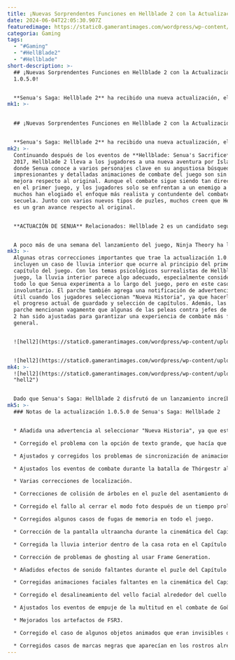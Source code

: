 ```yaml
---
title: ¡Nuevas Sorprendentes Funciones en Hellblade 2 con la Actualización 1.0.5.0!
date: 2024-06-04T22:05:30.907Z
featuredimage: https://static0.gamerantimages.com/wordpress/wp-content/uploads/2024/05/hellblade-2-update-1-0-5-0.jpg?q=70&fit=contain&w=1140&h=&dpr=1
categoria: Gaming
tags:
  - "#Gaming"
  - "#HellBlade2"
  - "#Hellblade"
short-description: >-
  ## ¡Nuevas Sorprendentes Funciones en Hellblade 2 con la Actualización
  1.0.5.0!


  **Senua's Saga: Hellblade 2** ha recibido una nueva actualización, el parche 1.0.5.0, que soluciona varios errores relacionados con los puzles y el combate, y agrega algunas características útiles para los jugadores. El juego, altamente cinematográfico y centrado en la narrativa, se lanzó el 21 de mayo, más de cuatro años después de su
mk1: >-
  

  ## ¡Nuevas Sorprendentes Funciones en Hellblade 2 con la Actualización 1.0.5.0!


  **Senua's Saga: Hellblade 2** ha recibido una nueva actualización, el parche 1.0.5.0, que soluciona varios errores relacionados con los puzles y el combate, y agrega algunas características útiles para los jugadores. El juego, altamente cinematográfico y centrado en la narrativa, se lanzó el 21 de mayo, más de cuatro años después de su revelación inicial. Con la maestría del desarrollador Ninja Theory en Unreal Engine 5, algunos dicen que es el videojuego con los mejores gráficos jamás lanzado hasta la fecha.
mk2: >-
  Continuando después de los eventos de **Hellblade: Senua's Sacrifice** de
  2017, Hellblade 2 lleva a los jugadores a una nueva aventura por Islandia,
  donde Senua conoce a varios personajes clave en su angustiosa búsqueda. Las
  impresionantes y detalladas animaciones de combate del juego son sin duda una
  mejora respecto al original. Aunque el combate sigue siendo tan directo como
  en el primer juego, y los jugadores solo se enfrentan a un enemigo a la vez,
  muchos han elogiado el enfoque más realista y contundente del combate en esta
  secuela. Junto con varios nuevos tipos de puzles, muchos creen que Hellblade 2
  es un gran avance respecto al original.


  **ACTUACIÓN DE SENUA** Relacionados: Hellblade 2 es un candidato seguro para al menos una categoría de los Game Awards


  A poco más de una semana del lanzamiento del juego, Ninja Theory ha lanzado la actualización 1.0.5.0 para Senua's Saga: Hellblade 2. El parche aborda una multitud de errores, incluidos problemas raros pero inmersivos de desincronización de animaciones de combate, un fallo que ocurre al usar el impresionante modo foto del juego durante un tiempo prolongado, animaciones faciales faltantes en el Capítulo 5 y más. La corrección del fallo del modo foto es particularmente importante, considerando que es una de las características más fuertes y celebradas del juego; los impactantes visuales de Hellblade 2 casi suplican a los jugadores que utilicen su extenso modo foto con frecuencia.
mk3: >-
  Algunas otras correcciones importantes que trae la actualización 1.0.5.0
  incluyen un caso de lluvia interior que ocurre al principio del primer
  capítulo del juego. Con los temas psicológicos surrealistas de Hellblade 2 en
  juego, la lluvia interior parece algo adecuado, especialmente considerando
  todo lo que Senua experimenta a lo largo del juego, pero en este caso, es
  involuntario. El parche también agrega una notificación de advertencia muy
  útil cuando los jugadores seleccionan "Nueva Historia", ya que hacerlo borra
  el progreso actual de guardado y selección de capítulos. Además, las notas del
  parche mencionan vagamente que algunas de las peleas contra jefes de Hellblade
  2 han sido ajustadas para garantizar una experiencia de combate más fluida en
  general.


  ![hell2](https://static0.gamerantimages.com/wordpress/wp-content/uploads/2024/05/hellblade-2-1.jpg?q=49&fit=contain&w=750&h=415&dpr=2 "hell2")


  ![hell2](https://static0.gamerantimages.com/wordpress/wp-content/uploads/2024/05/helllbade-2-3.jpg?q=49&fit=contain&w=750&h=415&dpr=2 "hell2")
mk4: >-
  ![hell2](https://static0.gamerantimages.com/wordpress/wp-content/uploads/2024/05/hellblade-2-4.jpg?q=49&fit=contain&w=750&h=415&dpr=2
  "hell2")


  Dado que Senua's Saga: Hellblade 2 disfrutó de un lanzamiento increíblemente pulido, realmente no hay mucho que necesite ser corregido en el juego. Los jugadores aún pueden esperar un par de actualizaciones más para suavizar cualquier inconveniente restante en el combate, los puzles o las cinemáticas. Más allá de eso, muchos fanáticos estarían de acuerdo en que Hellblade 2 está en una excelente posición, y Ninja Theory pronto debería poder redirigir a su equipo restante hacia el próximo título del estudio.
mk5: >-
  ### Notas de la actualización 1.0.5.0 de Senua's Saga: Hellblade 2


  * Añadida una advertencia al seleccionar "Nueva Historia", ya que esta opción restablece el progreso de la historia guardada actual.

  * Corregido el problema con la opción de texto grande, que hacía que los elementos de la interfaz en la selección de capítulos se salieran de los límites.

  * Ajustados y corregidos los problemas de sincronización de animaciones durante algunas ejecuciones enemigas en combate.

  * Ajustados los eventos de combate durante la batalla de Thórgestr al final del Capítulo 1.

  * Varias correcciones de localización.

  * Correcciones de colisión de árboles en el puzle del asentamiento del Capítulo 2.

  * Corregido el fallo al cerrar el modo foto después de un tiempo prolongado de juego.

  * Corregidos algunos casos de fugas de memoria en todo el juego.

  * Corrección de la pantalla ultraancha durante la cinemática del Capítulo 3 para evitar que Fargrímr desaparezca.

  * Corregida la lluvia interior dentro de la casa rota en el Capítulo 1.

  * Corrección de problemas de ghosting al usar Frame Generation.

  * Añadidos efectos de sonido faltantes durante el puzle del Capítulo 3 y el combate del Capítulo 4.

  * Corregidas animaciones faciales faltantes en la cinemática del Capítulo 5 después de la batalla en la aldea.

  * Corregido el desalineamiento del vello facial alrededor del cuello y la cara de Senua.

  * Ajustados los eventos de empuje de la multitud en el combate de Goði para una mejor experiencia de combate.

  * Mejorados los artefactos de FSR3.

  * Corregido el caso de algunos objetos animados que eran invisibles durante el juego.

  * Corregidos casos de marcas negras que aparecían en los rostros alrededor de las barbas y los pelos finos en la configuración baja.
---
```

